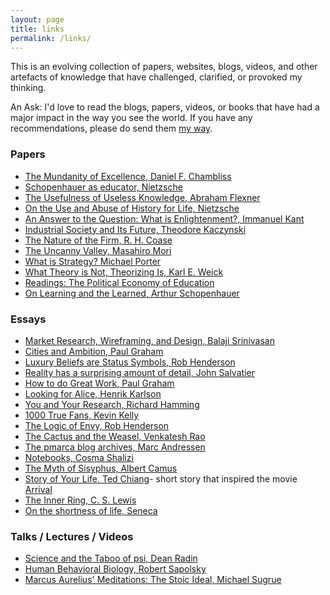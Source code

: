 ```yaml
---
layout: page
title: links
permalink: /links/
---
```


This is an evolving collection of papers, websites, blogs, videos, and other artefacts of knowledge that have challenged, clarified, or provoked my thinking.

<div class="quote" >An Ask: I'd love to read the blogs, papers, videos, or books that have had a major impact in the way you see the world. If you have any recommendations, please do send them <a href="mailto:arthgupta7@gmail.com?subject=Recommendations">my way</a>.
</div>

### Papers
* [The Mundanity of Excellence, Daniel F. Chambliss](https://academics.hamilton.edu/documents/themundanityofexcellence.pdf)
* [Schopenhauer as educator, Nietzsche](https://la.utexas.edu/users/hcleaver/330T/350kPEENietzscheSchopenTable.pdf)
* [The Usefulness of Useless Knowledge, Abraham Flexner](https://www.ias.edu/sites/default/files/library/UsefulnessHarpers.pdf)
* [On the Use and Abuse of History for Life, Nietzsche](https://la.utexas.edu/users/hcleaver/330T/350kPEENietzscheAbuseTableAll.pdf)
* [An Answer to the Question: What is Enlightenment?, Immanuel Kant](https://www.nypl.org/sites/default/files/kant_whatisenlightenment.pdf)
* [Industrial Society and Its Future, Theodore Kaczynski](https://web.cs.ucdavis.edu/~rogaway/classes/188/materials/Industrial%20Society%20and%20Its%20Future.pdf)
* [The Nature of the Firm, R. H. Coase](https://rochelleterman.com/ir/sites/default/files/Coase%201937.pdf)
* [The Uncanny Valley, Masahiro Mori](https://fermatslibrary.com/s/the-uncanny-valley)
* [What is Strategy? Michael Porter](https://fermatslibrary.com/s/what-is-strategy)
* [What Theory is Not, Theorizing Is, Karl E. Weick](https://www.jstor.org/stable/2393789)
* [Readings: The Political Economy of Education](https://la.utexas.edu/users/hcleaver/330T/350kPEEreadings.html)
* [On Learning and the Learned, Arthur Schopenhauer](https://la.utexas.edu/users/hcleaver/330T/350kPEESchopenLearningTable.pdf)

### Essays
* [Market Research, Wireframing, and Design, Balaji Srinivasan](https://www.samvitjain.com/blog/assets/links/startups-idea-execution-market.pdf)
* [Cities and Ambition, Paul Graham](http://paulgraham.com/cities.html)
* [Luxury Beliefs are Status Symbols, Rob Henderson](https://www.robkhenderson.com/p/status-symbols-and-the-struggle-for)
* [Reality has a surprising amount of detail, John Salvatier](http://johnsalvatier.org/blog/2017/reality-has-a-surprising-amount-of-detail)
* [How to do Great Work, Paul Graham](http://paulgraham.com/greatwork.html)
* [Looking for Alice, Henrik Karlson](https://www.henrikkarlsson.xyz/p/looking-for-alice)
* [You and Your Research, Richard Hamming](https://www.cs.virginia.edu/~robins/YouAndYourResearch.html)
* [1000 True Fans, Kevin Kelly](https://kk.org/thetechnium/1000-true-fans/)
* [The Logic of Envy, Rob Henderson](https://www.robkhenderson.com/p/the-logic-of-envy)
* [The Cactus and the Weasel, Venkatesh Rao](https://www.ribbonfarm.com/2014/02/20/the-cactus-and-the-weasel/)
* [The pmarca blog archives, Marc Andressen ](https://a16z.com/wp-content/uploads/2021/08/The-pmarca-Blog-Archives.pdf)
* [Notebooks, Cosma Shalizi](http://bactra.org/notebooks/)
* [The Myth of Sisyphus, Albert Camus](https://dbanach.com/sisyphus.htm)
* [Story of Your Life, Ted Chiang](https://raley.english.ucsb.edu/wp-content/uploads/Reading/Chiang-story.pdf)- short story that inspired the movie [Arrival](https://www.youtube.com/watch?v=tFMo3UJ4B4g)
* [The Inner Ring, C. S. Lewis](https://www.lewissociety.org/innerring/)
* [On the shortness of life, Seneca](https://dn790008.ca.archive.org/0/items/SenecaOnTheShortnessOfLife/Seneca%20on%20the%20Shortness%20of%20Life.pdf)

### Talks / Lectures / Videos 
* [Science and the Taboo of psi, Dean Radin](https://www.youtube.com/watch?v=qw_O9Qiwqew)
* [Human Behavioral Biology, Robert Sapolsky](https://www.youtube.com/watch?v=NNnIGh9g6fA&list=PL150326949691B199)
* [Marcus Aurelius' Meditations: The Stoic Ideal, Michael Sugrue](https://www.youtube.com/watch?v=Auuk1y4DRgk&t)